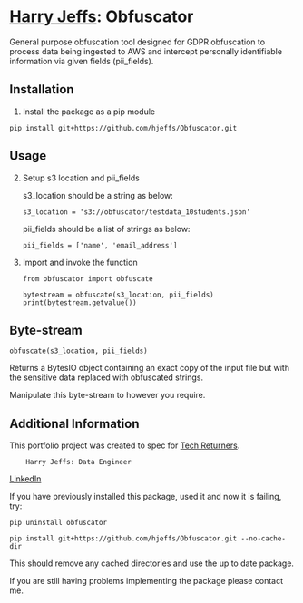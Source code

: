 # [Harry Jeffs](https://hjeffs.github.io): Obfuscator
General purpose obfuscation tool designed for GDPR obfuscation to process data being ingested to AWS and intercept personally identifiable information via given fields (pii_fields). 

## Installation
1. Install the package as a pip module

```
pip install git+https://github.com/hjeffs/Obfuscator.git
```

## Usage
2. Setup s3 location and pii_fields

    s3_location should be a string as below:
    ```
    s3_location = 's3://obfuscator/testdata_10students.json'
    ```
    pii_fields should be a list of strings as below:
    ```
    pii_fields = ['name', 'email_address']
    ```

3. Import and invoke the function

    ```
    from obfuscator import obfuscate

    bytestream = obfuscate(s3_location, pii_fields)
    print(bytestream.getvalue())
    ```

## Byte-stream

    obfuscate(s3_location, pii_fields) 

Returns a BytesIO object containing an 
exact copy of the input file but with the sensitive data replaced with obfuscated strings. 

Manipulate this byte-stream to however you require.

## Additional Information

This portfolio project was created to spec for [Tech Returners](https://www.techreturners.com/). 

        Harry Jeffs: Data Engineer

[LinkedIn](https://www.linkedin.com/in/harry-jeffs-195545308/)

If you have previously installed this package, used it and now it is failing, try:

    pip uninstall obfuscator

    pip install git+https://github.com/hjeffs/Obfuscator.git --no-cache-dir

This should remove any cached directories and use the up to date package. 

If you are still having problems implementing the package please contact me.